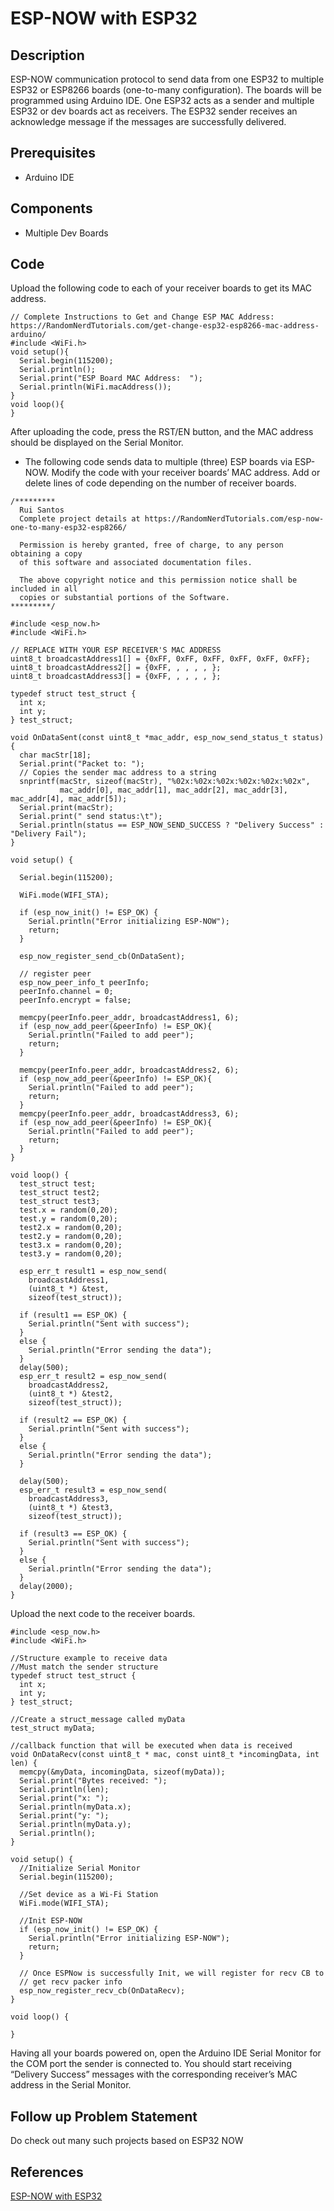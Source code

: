 # ESP-NOW with ESP32
## Description
ESP-NOW communication protocol to send data from one ESP32 to multiple ESP32 or ESP8266 boards (one-to-many configuration). The boards will be programmed using Arduino IDE.
One ESP32 acts as a sender and multiple ESP32 or dev boards act as receivers. 
The ESP32 sender receives an acknowledge message if the messages are successfully delivered.

## Prerequisites
* Arduino IDE

## Components
* Multiple Dev Boards

## Code
Upload the following code to each of your receiver boards to get its MAC address.

```
// Complete Instructions to Get and Change ESP MAC Address: https://RandomNerdTutorials.com/get-change-esp32-esp8266-mac-address-arduino/
#include <WiFi.h>
void setup(){
  Serial.begin(115200);
  Serial.println();
  Serial.print("ESP Board MAC Address:  ");
  Serial.println(WiFi.macAddress());
}
void loop(){
}
```
After uploading the code, press the RST/EN button, and the MAC address should be displayed on the Serial Monitor.
* The following code sends data to multiple (three) ESP boards via ESP-NOW. Modify the code with your receiver boards’ MAC address. Add or delete lines of code depending on the number of receiver boards.
```
/*********
  Rui Santos
  Complete project details at https://RandomNerdTutorials.com/esp-now-one-to-many-esp32-esp8266/
  
  Permission is hereby granted, free of charge, to any person obtaining a copy
  of this software and associated documentation files.
  
  The above copyright notice and this permission notice shall be included in all
  copies or substantial portions of the Software.
*********/

#include <esp_now.h>
#include <WiFi.h>

// REPLACE WITH YOUR ESP RECEIVER'S MAC ADDRESS
uint8_t broadcastAddress1[] = {0xFF, 0xFF, 0xFF, 0xFF, 0xFF, 0xFF};
uint8_t broadcastAddress2[] = {0xFF, , , , , };
uint8_t broadcastAddress3[] = {0xFF, , , , , };

typedef struct test_struct {
  int x;
  int y;
} test_struct;

void OnDataSent(const uint8_t *mac_addr, esp_now_send_status_t status) {
  char macStr[18];
  Serial.print("Packet to: ");
  // Copies the sender mac address to a string
  snprintf(macStr, sizeof(macStr), "%02x:%02x:%02x:%02x:%02x:%02x",
           mac_addr[0], mac_addr[1], mac_addr[2], mac_addr[3], mac_addr[4], mac_addr[5]);
  Serial.print(macStr);
  Serial.print(" send status:\t");
  Serial.println(status == ESP_NOW_SEND_SUCCESS ? "Delivery Success" : "Delivery Fail");
}
 
void setup() {
 
  Serial.begin(115200);
 
  WiFi.mode(WIFI_STA);
 
  if (esp_now_init() != ESP_OK) {
    Serial.println("Error initializing ESP-NOW");
    return;
  }

  esp_now_register_send_cb(OnDataSent);

  // register peer
  esp_now_peer_info_t peerInfo;
  peerInfo.channel = 0;  
  peerInfo.encrypt = false;
    
  memcpy(peerInfo.peer_addr, broadcastAddress1, 6);
  if (esp_now_add_peer(&peerInfo) != ESP_OK){
    Serial.println("Failed to add peer");
    return;
  }
  
  memcpy(peerInfo.peer_addr, broadcastAddress2, 6);
  if (esp_now_add_peer(&peerInfo) != ESP_OK){
    Serial.println("Failed to add peer");
    return;
  }
  memcpy(peerInfo.peer_addr, broadcastAddress3, 6);
  if (esp_now_add_peer(&peerInfo) != ESP_OK){
    Serial.println("Failed to add peer");
    return;
  }
}
 
void loop() {
  test_struct test;
  test_struct test2;
  test_struct test3;
  test.x = random(0,20);
  test.y = random(0,20);
  test2.x = random(0,20);
  test2.y = random(0,20);
  test3.x = random(0,20);
  test3.y = random(0,20);
 
  esp_err_t result1 = esp_now_send(
    broadcastAddress1, 
    (uint8_t *) &test,
    sizeof(test_struct));
   
  if (result1 == ESP_OK) {
    Serial.println("Sent with success");
  }
  else {
    Serial.println("Error sending the data");
  }
  delay(500);
  esp_err_t result2 = esp_now_send(
    broadcastAddress2, 
    (uint8_t *) &test2,
    sizeof(test_struct));

  if (result2 == ESP_OK) {
    Serial.println("Sent with success");
  }
  else {
    Serial.println("Error sending the data");
  }
  
  delay(500);  
  esp_err_t result3 = esp_now_send(
    broadcastAddress3, 
    (uint8_t *) &test3,
    sizeof(test_struct));
   
  if (result3 == ESP_OK) {
    Serial.println("Sent with success");
  }
  else {
    Serial.println("Error sending the data");
  }
  delay(2000);
}
```
Upload the next code to the receiver boards.
```
#include <esp_now.h>
#include <WiFi.h>

//Structure example to receive data
//Must match the sender structure
typedef struct test_struct {
  int x;
  int y;
} test_struct;

//Create a struct_message called myData
test_struct myData;

//callback function that will be executed when data is received
void OnDataRecv(const uint8_t * mac, const uint8_t *incomingData, int len) {
  memcpy(&myData, incomingData, sizeof(myData));
  Serial.print("Bytes received: ");
  Serial.println(len);
  Serial.print("x: ");
  Serial.println(myData.x);
  Serial.print("y: ");
  Serial.println(myData.y);
  Serial.println();
}
 
void setup() {
  //Initialize Serial Monitor
  Serial.begin(115200);
  
  //Set device as a Wi-Fi Station
  WiFi.mode(WIFI_STA);

  //Init ESP-NOW
  if (esp_now_init() != ESP_OK) {
    Serial.println("Error initializing ESP-NOW");
    return;
  }
  
  // Once ESPNow is successfully Init, we will register for recv CB to
  // get recv packer info
  esp_now_register_recv_cb(OnDataRecv);
}
 
void loop() {

}
```
Having all your boards powered on, open the Arduino IDE Serial Monitor for the COM port the sender is connected to.
You should start receiving “Delivery Success” messages with the corresponding receiver’s MAC address in the Serial Monitor.

## Follow up Problem Statement
Do check out many such projects based on ESP32 NOW
## References
[ESP-NOW with ESP32](https://randomnerdtutorials.com/esp-now-one-to-many-esp32-esp8266/)

